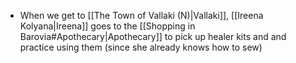 - When we get to [[The Town of Vallaki (N)|Vallaki]], [[Ireena Kolyana|Ireena]] goes to the [[Shopping in Barovia#Apothecary|Apothecary]] to pick up healer kits and and practice using them (since she already knows how to sew)